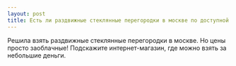 ```yaml
---
layout: post 
title: Есть ли раздвижные стеклянные перегородки в москве по доступной цене? 
--- 
```

Решила взять раздвижные стеклянные перегородки в москве. Но цены просто заоблачные! Подскажите интернет-магазин, где можно взять за небольшие деньги. 
